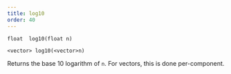 ```yaml
---
title: log10
order: 40
---
```

`float  log10(float n)`

`<vector> log10(<vector>n)`

Returns the base 10 logarithm of `n`. For vectors, this is done per-component.
